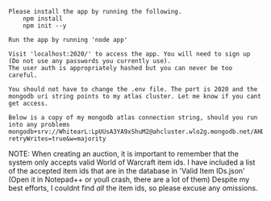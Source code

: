 

	Please install the app by running the following.
		npm install
		npm init --y

	Run the app by running 'node app'

	Visit 'localhost:2020/' to access the app. You will need to sign up (Do not use any passwords you currently use). 
	The user auth is appropriately hashed but you can never be too careful.

	You should not have to change the .env file. The port is 2020 and the mongodb uri string points to my atlas cluster. Let me know if you cant get access.

	Below is a copy of my mongodb atlas connection string, should you run into any problems
	mongodb+srv://WhitearL:LpUUsA3YA9xShuM2@ahcluster.wlo2g.mongodb.net/AHDB?retryWrites=true&w=majority

NOTE: 
	When creating an auction, it is important to remember that the system only accepts valid World of Warcraft item ids.
	I have included a list of the accepted item ids that are in the database in 'Valid Item IDs.json' (Open it in Notepad++ or youll crash, there are a lot of them)
	Despite my best efforts, I couldnt find *all* the item ids, so please excuse any omissions.
